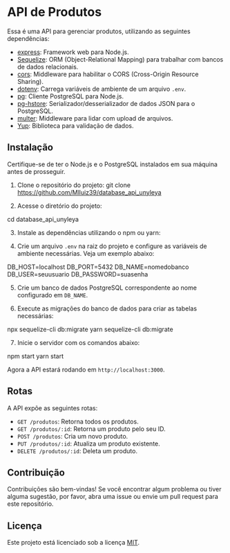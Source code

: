 # API de Produtos

Essa é uma API para gerenciar produtos, utilizando as seguintes dependências:

- [express](https://expressjs.com/): Framework web para Node.js.
- [Sequelize](https://sequelize.org/): ORM (Object-Relational Mapping) para trabalhar com bancos de dados relacionais.
- [cors](https://www.npmjs.com/package/cors): Middleware para habilitar o CORS (Cross-Origin Resource Sharing).
- [dotenv](https://www.npmjs.com/package/dotenv): Carrega variáveis de ambiente de um arquivo `.env`.
- [pg](https://www.npmjs.com/package/pg): Cliente PostgreSQL para Node.js.
- [pg-hstore](https://www.npmjs.com/package/pg-hstore): Serializador/desserializador de dados JSON para o PostgreSQL.
- [multer](https://www.npmjs.com/package/multer): Middleware para lidar com upload de arquivos.
- [Yup](https://github.com/jquense/yup): Biblioteca para validação de dados.

## Instalação

Certifique-se de ter o Node.js e o PostgreSQL instalados em sua máquina antes de prosseguir.

1. Clone o repositório do projeto:
git clone https://github.com/Mlluiz39/database_api_unyleya


2. Acesse o diretório do projeto:


cd database_api_unyleya


3. Instale as dependências utilizando o npm ou yarn:


4. Crie um arquivo `.env` na raiz do projeto e configure as variáveis de ambiente necessárias. 
Veja um exemplo abaixo:


DB_HOST=localhost
DB_PORT=5432
DB_NAME=nomedobanco
DB_USER=seuusuario
DB_PASSWORD=suasenha


5. Crie um banco de dados PostgreSQL correspondente ao nome configurado em `DB_NAME`.


6. Execute as migrações do banco de dados para criar as tabelas necessárias:


npx sequelize-cli db:migrate
yarn sequelize-cli db:migrate


7. Inicie o servidor com os comandos abaixo:


npm start
yarn start


Agora a API estará rodando em `http://localhost:3000`.

## Rotas

A API expõe as seguintes rotas:

- `GET /produtos`: Retorna todos os produtos.
- `GET /produtos/:id`: Retorna um produto pelo seu ID.
- `POST /produtos`: Cria um novo produto.
- `PUT /produtos/:id`: Atualiza um produto existente.
- `DELETE /produtos/:id`: Deleta um produto.

## Contribuição

Contribuições são bem-vindas! Se você encontrar algum problema ou tiver alguma sugestão, por favor, abra uma issue ou envie um pull request para este repositório.

## Licença

Este projeto está licenciado sob a licença [MIT](LICENSE).

